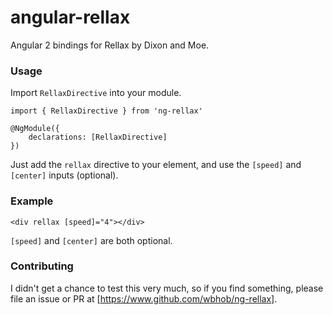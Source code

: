 # angular-rellax
Angular 2 bindings for Rellax by Dixon and Moe.

### Usage
Import `RellaxDirective` into your module.

```
import { RellaxDirective } from 'ng-rellax'

@NgModule({
    declarations: [RellaxDirective]
})
```

Just add the `rellax` directive to your element, and use the `[speed]` and `[center]` inputs (optional).

### Example
```
<div rellax [speed]="4"></div>
```

`[speed]` and `[center]` are both optional.

### Contributing
I didn't get a chance to test this very much, so if you find something, please file an issue or PR at [https://www.github.com/wbhob/ng-rellax].
